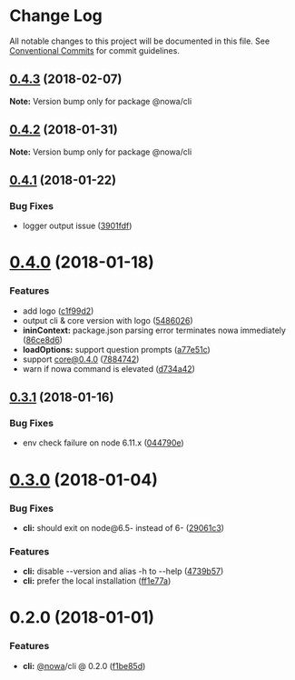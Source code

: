 # Change Log

All notable changes to this project will be documented in this file.
See [Conventional Commits](https://conventionalcommits.org) for commit guidelines.

<a name="0.4.3"></a>
## [0.4.3](https://github.com/nowa-webpack/nowa2/compare/@nowa/cli@0.4.2...@nowa/cli@0.4.3) (2018-02-07)




**Note:** Version bump only for package @nowa/cli

<a name="0.4.2"></a>
## [0.4.2](https://github.com/nowa-webpack/nowa2/compare/@nowa/cli@0.4.1...@nowa/cli@0.4.2) (2018-01-31)




**Note:** Version bump only for package @nowa/cli

<a name="0.4.1"></a>
## [0.4.1](https://github.com/nowa-webpack/nowa2/compare/@nowa/cli@0.4.0...@nowa/cli@0.4.1) (2018-01-22)


### Bug Fixes

* logger output issue ([3901fdf](https://github.com/nowa-webpack/nowa2/commit/3901fdf))




<a name="0.4.0"></a>
# [0.4.0](https://github.com/nowa-webpack/nowa2/compare/@nowa/cli@0.3.1...@nowa/cli@0.4.0) (2018-01-18)


### Features

* add logo ([c1f99d2](https://github.com/nowa-webpack/nowa2/commit/c1f99d2))
* output cli & core version with logo ([5486026](https://github.com/nowa-webpack/nowa2/commit/5486026))
* **ininContext:** package.json parsing error terminates nowa immediately ([86ce8d6](https://github.com/nowa-webpack/nowa2/commit/86ce8d6))
* **loadOptions:** support question prompts ([a77e51c](https://github.com/nowa-webpack/nowa2/commit/a77e51c))
* support core@0.4.0 ([7884742](https://github.com/nowa-webpack/nowa2/commit/7884742))
* warn if nowa command is elevated ([d734a42](https://github.com/nowa-webpack/nowa2/commit/d734a42))




<a name="0.3.1"></a>
## [0.3.1](https://github.com/nowa-webpack/nowa2/compare/@nowa/cli@0.3.0...@nowa/cli@0.3.1) (2018-01-16)


### Bug Fixes

* env check failure on node 6.11.x ([044790e](https://github.com/nowa-webpack/nowa2/commit/044790e))




<a name="0.3.0"></a>
# [0.3.0](https://github.com/nowa-webpack/nowa2/compare/@nowa/cli@0.2.0...@nowa/cli@0.3.0) (2018-01-04)


### Bug Fixes

* **cli:** should exit on node@6.5- instead of 6- ([29061c3](https://github.com/nowa-webpack/nowa2/commit/29061c3))


### Features

* **cli:** disable --version and alias -h to --help ([4739b57](https://github.com/nowa-webpack/nowa2/commit/4739b57))
* **cli:** prefer the local installation ([ff1e77a](https://github.com/nowa-webpack/nowa2/commit/ff1e77a))




<a name="0.2.0"></a>
# 0.2.0 (2018-01-01)


### Features

* **cli:** [@nowa](https://github.com/nowa)/cli @ 0.2.0 ([f1be85d](https://github.com/nowa-webpack/nowa2/commit/f1be85d))
